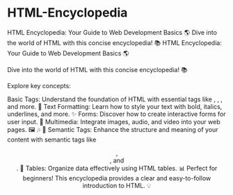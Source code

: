 # HTML-Encyclopedia
HTML Encyclopedia: Your Guide to Web Development Basics 🌎  Dive into the world of HTML with this concise encyclopedia! 📚
HTML Encyclopedia: Your Guide to Web Development Basics 🌎

Dive into the world of HTML with this concise encyclopedia! 📚

Explore key concepts:

Basic Tags: Understand the foundation of HTML with essential tags like <html>, <head>, <body>, and more. 🧱
Text Formatting: Learn how to style your text with bold, italics, underlines, and more. ✨
Forms: Discover how to create interactive forms for user input. 📝
Multimedia: Integrate images, audio, and video into your web pages. 🖼️ 🎶 🎥
Semantic Tags: Enhance the structure and meaning of your content with semantic tags like <header>, <nav>, and <article>. 🧠
Tables: Organize data effectively using HTML tables. 📊
Perfect for beginners! This encyclopedia provides a clear and easy-to-follow introduction to HTML. 💡
